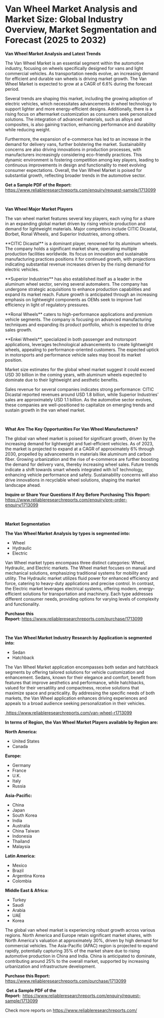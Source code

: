 <p><h1>Van Wheel Market Analysis and Market Size: Global Industry Overview, Market Segmentation and Forecast (2025 to 2032)</h1></p><p><strong>Van Wheel Market Analysis and Latest Trends</strong></p>
<p><p>The Van Wheel Market is an essential segment within the automotive industry, focusing on wheels specifically designed for vans and light commercial vehicles. As transportation needs evolve, an increasing demand for efficient and durable van wheels is driving market growth. The Van Wheel Market is expected to grow at a CAGR of 6.6% during the forecast period. </p><p>Several trends are shaping this market, including the growing adoption of electric vehicles, which necessitates advancements in wheel technology to support lighter and more energy-efficient designs. Additionally, there is a rising focus on aftermarket customization as consumers seek personalized solutions. The integration of advanced materials, such as alloys and composites, is also gaining traction, enhancing performance and durability while reducing weight.</p><p>Furthermore, the expansion of e-commerce has led to an increase in the demand for delivery vans, further bolstering the market. Sustainability concerns are also driving innovations in production processes, with manufacturers increasingly considering eco-friendly practices. This dynamic environment is fostering competition among key players, leading to continuous improvements in design and functionality to meet evolving consumer expectations. Overall, the Van Wheel Market is poised for substantial growth, reflecting broader trends in the automotive sector.</p></p>
<p><strong>Get a Sample PDF of the Report:&nbsp;</strong> <a href="https://www.reliableresearchreports.com/enquiry/request-sample/1713099?utm_campaign=2208&utm_medium=2&utm_source=Github&utm_content=ia&utm_term=28032025&utm_id=van-wheel">https://www.reliableresearchreports.com/enquiry/request-sample/1713099</a></p>
<p>&nbsp;</p>
<p><strong>Van Wheel Major Market Players</strong></p>
<p><p>The van wheel market features several key players, each vying for a share in an expanding global market driven by rising vehicle production and demand for lightweight materials. Major competitors include CITIC Dicastal, Borbet, Ronal Wheels, and Superior Industries, among others.</p><p>**CITIC Dicastal** is a dominant player, renowned for its aluminum wheels. The company holds a significant market share, operating multiple production facilities worldwide. Its focus on innovation and sustainable manufacturing practices positions it for continued growth, with projections indicating substantial revenue increases driven by the rising demand for electric vehicles.</p><p>**Superior Industries** has also established itself as a leader in the aluminum wheel sector, serving several automakers. The company has undergone strategic acquisitions to enhance production capabilities and expand its market reach. Future growth is anticipated through an increasing emphasis on lightweight components as OEMs seek to improve fuel efficiency in light of regulatory pressures.</p><p>**Ronal Wheels** caters to high-performance applications and premium vehicle segments. The company is focusing on advanced manufacturing techniques and expanding its product portfolio, which is expected to drive sales growth.</p><p>**Enkei Wheels**, specialized in both passenger and motorsport applications, leverages technological advancements to create lightweight wheels, appealing to performance-oriented customers. The expected uptick in motorsports and performance vehicle sales may boost its market position.</p><p>Market size estimates for the global wheel market suggest it could exceed USD 30 billion in the coming years, with aluminum wheels expected to dominate due to their lightweight and aesthetic benefits.</p><p>Sales revenue for several companies indicates strong performance: CITIC Dicastal reported revenues around USD 1.8 billion, while Superior Industries’ sales are approximately USD 1.1 billion. As the automotive sector evolves, these companies are well-positioned to capitalize on emerging trends and sustain growth in the van wheel market.</p></p>
<p>&nbsp;</p>
<p><strong>What Are The Key Opportunities For Van Wheel Manufacturers?</strong></p>
<p><p>The global van wheel market is poised for significant growth, driven by the increasing demand for lightweight and fuel-efficient vehicles. As of 2023, the market is projected to expand at a CAGR of approximately 6% through 2030, propelled by advancements in materials like aluminum and carbon fiber. Growing urbanization and the rise of e-commerce are further boosting the demand for delivery vans, thereby increasing wheel sales. Future trends indicate a shift towards smart wheels integrated with IoT technology, enhancing vehicle performance and safety. Sustainability concerns will also drive innovations in recyclable wheel solutions, shaping the market landscape ahead.</p></p>
<p><strong>Inquire or Share Your Questions If Any Before Purchasing This Report:</strong> <a href="https://www.reliableresearchreports.com/enquiry/pre-order-enquiry/1713099?utm_campaign=2208&utm_medium=2&utm_source=Github&utm_content=ia&utm_term=28032025&utm_id=van-wheel">https://www.reliableresearchreports.com/enquiry/pre-order-enquiry/1713099</a></p>
<p>&nbsp;</p>
<p><strong>Market Segmentation</strong></p>
<p><strong>The Van Wheel Market Analysis by types is segmented into:</strong></p>
<p><ul><li>Wheel</li><li>Hydraulic</li><li>Electric</li></ul></p>
<p><p>Van Wheel market types encompass three distinct categories: Wheel, Hydraulic, and Electric markets. The Wheel market focuses on manual and mechanical solutions, emphasizing traditional systems for mobility and utility. The Hydraulic market utilizes fluid power for enhanced efficiency and force, catering to heavy-duty applications and precise control. In contrast, the Electric market leverages electrical systems, offering modern, energy-efficient solutions for transportation and machinery. Each type addresses different consumer needs, providing options for varying levels of complexity and functionality.</p></p>
<p><strong>Purchase this Report:&nbsp;</strong><a href="https://www.reliableresearchreports.com/purchase/1713099?utm_campaign=2208&utm_medium=2&utm_source=Github&utm_content=ia&utm_term=28032025&utm_id=van-wheel">https://www.reliableresearchreports.com/purchase/1713099</a></p>
<p>&nbsp;</p>
<p><strong>The Van Wheel Market Industry Research by Application is segmented into:</strong></p>
<p><ul><li>Sedan</li><li>Hatchback</li></ul></p>
<p><p>The Van Wheel Market application encompasses both sedan and hatchback segments by offering tailored solutions for vehicle customization and enhancement. Sedans, known for their elegance and comfort, benefit from features that improve aesthetics and performance, while hatchbacks, valued for their versatility and compactness, receive solutions that maximize space and practicality. By addressing the specific needs of both markets, the Van Wheel application enhances driving experiences and appeals to a broad audience seeking personalization in their vehicles.</p></p>
<p><a href="https://www.reliableresearchreports.com/van-wheel-r1713099?utm_campaign=2208&utm_medium=2&utm_source=Github&utm_content=ia&utm_term=28032025&utm_id=van-wheel">&nbsp;https://www.reliableresearchreports.com/van-wheel-r1713099</a></p>
<p><strong>In terms of Region, the Van Wheel Market Players available by Region are:</strong></p>
<p>
    <p> <strong> North America: </strong>
        <ul>
            <li>United States</li>
            <li>Canada</li>
        </ul>
        </p> 
    <p> <strong> Europe: </strong>
        <ul>
            <li>Germany</li>
            <li>France</li>
            <li>U.K.</li>
            <li>Italy</li>
            <li>Russia</li>
        </ul>
        </p> 
    <p> <strong> Asia-Pacific: </strong>
        <ul>
            <li>China</li>
            <li>Japan</li>
            <li>South Korea</li>
            <li>India</li>
            <li>Australia</li>
            <li>China Taiwan</li>
            <li>Indonesia</li>
            <li>Thailand</li>
            <li>Malaysia</li>
        </ul>
        </p> 
    <p> <strong> Latin America: </strong>
        <ul>
            <li>Mexico</li>
            <li>Brazil</li>
            <li>Argentina Korea</li>
            <li>Colombia</li>
        </ul>
        </p> 
    <p> <strong> Middle East & Africa: </strong>
        <ul>
            <li>Turkey</li>
            <li>Saudi</li>
            <li>Arabia</li>
            <li>UAE</li>
            <li>Korea</li>
        </ul>
    </p>
    </p>
<p><p>The global van wheel market is experiencing robust growth across various regions. North America and Europe retain significant market shares, with North America's valuation at approximately 30%, driven by high demand for commercial vehicles. The Asia-Pacific (APAC) region is projected to expand rapidly, potentially capturing 35% of the market share due to rising automotive production in China and India. China is anticipated to dominate, contributing around 25% to the overall market, supported by increasing urbanization and infrastructure development.</p></p>
<p><strong>Purchase this Report: </strong><a href="https://www.reliableresearchreports.com/purchase/1713099?utm_campaign=2208&utm_medium=2&utm_source=Github&utm_content=ia&utm_term=28032025&utm_id=van-wheel">https://www.reliableresearchreports.com/purchase/1713099</a></p>
<p>&nbsp;<strong>Get a Sample PDF of the Report:&nbsp;&nbsp;</strong><a href="https://www.reliableresearchreports.com/enquiry/request-sample/1713099?utm_campaign=2208&utm_medium=2&utm_source=Github&utm_content=ia&utm_term=28032025&utm_id=van-wheel">https://www.reliableresearchreports.com/enquiry/request-sample/1713099</a></p>
<p><strong></strong></p>
<p>Check more reports on <a href="https://www.reliableresearchreports.com/?utm_campaign=2208&utm_medium=2&utm_source=Github&utm_content=ia&utm_term=28032025&utm_id=van-wheel">https://www.reliableresearchreports.com/</a></p>